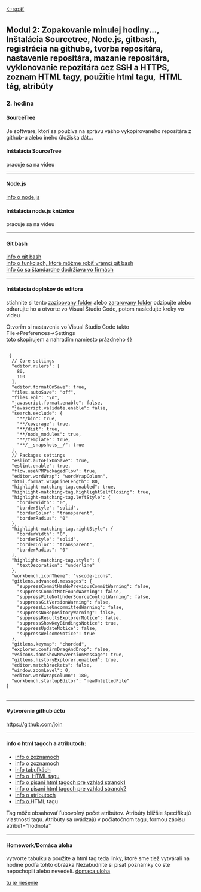 [&#129188; späť](../../README.md)<br>

## Modul 2: Zopakovanie minulej hodiny..., Inštalácia Sourcetree, Node.js, gitbash, registrácia na githube, tvorba repositára, nastavenie repositára, mazanie repositára, vyklonovanie repozitára cez SSH a HTTPS, zoznam HTML tagy, použitie <a> html tagu, <img> HTML tág, atribúty

### 2. hodina

#### SourceTree<br>
Je software, ktorí sa používa na správu vášho vykopirovaného repositára z github-u alebo iného úložiska dát...

#### Inštalácia SourceTree<br>
pracuje sa na videu

<hr>

#### Node.js<br>
<a href="https://www.w3schools.com/nodejs/nodejs_intro.asp" target="_blank">info o node.js</a><br>

#### Inštalácia node.js knižnice<br>
pracuje sa na videu
<hr>

#### Git bash<br>
<a href="https://git-scm.com/about" target="_blank">info o git bash</a><br>
<a href="https://git-scm.com/book/en/v2/Git-Branching-Basic-Branching-and-Merging" target="_blank">info o funkciach, ktoré môžme robiť vrámci git bash</a><br>
<a href="https://nvie.com/posts/a-successful-git-branching-model/" target="_blank">info čo sa štandardne dodržiava vo firmách</a><br>

<hr>

#### Inštalácia doplnkov do editora<br>
stiahnite si tento [zazipovany folder](vscodeExtensions.zip) alebo [zararovany folder](vscodeExtensions.rar) odzipujte alebo odrarujte ho a otvorte vo Visual Studio Code, potom nasledujte kroky vo videu

Otvorím si nastavenia vo Visual Studio Code takto<br>
File->Preferences->Settings<br>
toto skopirujem a nahradím namiesto prázdneho `{}` <br>
<pre>
<code>
 {
  // Core settings
  "editor.rulers": [
    80,
    160
  ],
  "editor.formatOnSave": true,
  "files.autoSave": "off",
  "files.eol": "\n",
  "javascript.format.enable": false,
  "javascript.validate.enable": false,
  "search.exclude": {
    "**/bin": true,
    "**/coverage": true,
    "**/dist": true,
    "**/node_modules": true,
    "**/template": true,
    "**/__snapshots__/": true
  },
  // Packages settings
  "eslint.autoFixOnSave": true,
  "eslint.enable": true,
  "flow.useNPMPackagedFlow": true,
  "editor.wordWrap": "wordWrapColumn",
  "html.format.wrapLineLength": 80,
  "highlight-matching-tag.enabled": true,
  "highlight-matching-tag.highlightSelfClosing": true,
  "highlight-matching-tag.leftStyle": {
    "borderWidth": "0",
    "borderStyle": "solid",
    "borderColor": "transparent",
    "borderRadius": "0"
  },
  "highlight-matching-tag.rightStyle": {
    "borderWidth": "0",
    "borderStyle": "solid",
    "borderColor": "transparent",
    "borderRadius": "0"
  },
  "highlight-matching-tag.style": {
    "textDecoration": "underline"
  },
  "workbench.iconTheme": "vscode-icons",
  "gitlens.advanced.messages": {
    "suppressCommitHasNoPreviousCommitWarning": false,
    "suppressCommitNotFoundWarning": false,
    "suppressFileNotUnderSourceControlWarning": false,
    "suppressGitVersionWarning": false,
    "suppressLineUncommittedWarning": false,
    "suppressNoRepositoryWarning": false,
    "suppressResultsExplorerNotice": false,
    "suppressShowKeyBindingsNotice": true,
    "suppressUpdateNotice": false,
    "suppressWelcomeNotice": true
  },
  "gitlens.keymap": "chorded",
  "explorer.confirmDragAndDrop": false,
  "vsicons.dontShowNewVersionMessage": true,
  "gitlens.historyExplorer.enabled": true,
  "editor.matchBrackets": false,
  "window.zoomLevel": 0,
  "editor.wordWrapColumn": 180,
  "workbench.startupEditor": "newUntitledFile"
}
</code>
</pre>
<hr>

#### Vytvorenie github účtu<br>
 <https://github.com/join><br>

<hr>

#### info o html tagoch a atributoch:<br>

- [info o zoznamoch](https://nvie.com/posts/a-successful-git-branching-model/)<br>
- [info o zoznamoch](https://www.w3schools.com/html/html_lists.asp)<br>
- [info tabuľkách](https://www.w3schools.com/html/html_tables.asp)<br>
- [info o <img> HTML tagu](https://www.w3schools.com/tags/tag_img.asp)<br>
- [info o pisani html tagoch pre vzhlad stranok1](https://www.w3schools.com/html/html_layout.asp)<br>
- [info o pisani html tagoch pre vzhlad stranok2](https://www.developer.com/lang/understanding-the-proper-way-to-lay-out-a-page-with-html5.html)<br>
- [info o atributoch](https://www.w3schools.com/html/html_attributes.asp)<br>
- [info o <a> HTML tagu](https://www.w3schools.com/tags/tag_a.asp)<br>

Tag môže obsahovať ľubovoľný počet atribútov.
Atribúty bližšie špecifikujú vlastnosti tagu.
Atribúty sa uvádzajú v počiatočnom tagu, formou zápisu atribút="hodnota"

<hr>

#### Homework/Domáca úloha<br>

vytvorte tabulku a použite a html tag teda linky, ktoré sme tiež vytvárali na hodine podľa tohto obrázka
Nezabudnite si písať poznámky čo ste nepochopili alebo nevedeli.
[domaca uloha](homework/homework.png)<br>

[tu je riešenie](homework/solution.html)<br>
